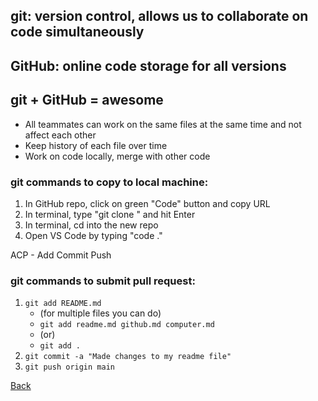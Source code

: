 ## git: version control, allows us to collaborate on code simultaneously
## GitHub: online code storage for all versions
## **git + GitHub = awesome**
- All teammates can work on the same files at the same time and not affect each other
- Keep history of each file over time
- Work on code locally, merge with other code

### **git commands to copy to local machine:** ###
1. In GitHub repo, click on green "Code" button and copy URL
2. In terminal, type "git clone <url>" and hit Enter
3. In terminal, cd into the new repo
4. Open VS Code by typing "code ."
  
ACP - Add Commit Push
  
### **git commands to submit pull request:** ###
1. `git add README.md`
   - (for multiple files you can do)
   - `git add readme.md github.md computer.md`
   - (or)
   - `git add .`
2. `git commit -a "Made changes to my readme file"`
3. `git push origin main`

[Back](README.md)
